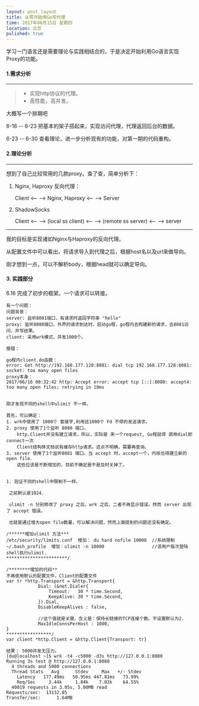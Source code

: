 ```yaml
---
layout: post_layout
title: 从零开始用Go写代理
time: 2017年06月15日 星期四
location: 北京
pulished: true
---
```


学习一门语言还是需要理论与实践相结合的，于是决定开始利用Go语言实现Proxy的功能。

<!--break-->

#### **1.需求分析**

------

> * 实现http协议的代理。
> * 高性能，高并发。

大概写一个排期吧

6-16 -- 6-23 把基本的架子搭起来，实现访问代理，代理返回后台的数据。

6-23 -- 6-30 查看理论，进一步分析现有的功能，对第一期的代码重构。

#### **2.理论分析**

-----

想到了自己比较常用的几款proxy。查了查，简单分析下：

1. Nginx, Haproxy 反向代理：

   Client <-- --> Nginx, Haproxy <-- --> Server


2. ShadowSocks

   Client <-- --> (local ss client) <-- --> (remote ss server) <-- --> server

-----

我的目标是实现诸如Nginx与Haproxy的反向代理。

从配置文件中可以看出，将请求导入到代理之后，根据host名以及url来做导向。

刚才想到一点，可以不解析body，根据head就可以确定导向。


#### **3. 实践部分**

6.16  完成了初步的框架。一个请求可以转接。

```
有一个问题：
问题背景： 
server: 监听8081端口，有请求时返回字符串 "hello"
proxy: 监听8080端口，外界的请求到达时，启动go程，go程内去构建新的请求，去8081访问，并写结果。
client: 采用wrk模式，并发1000个。

报错：

go程内client.do函数：
error: Get http://192.168.177.128:8081: dial tcp 192.168.177.128:8081: socket: too many open files
proxy本身：
2017/06/16 08:32:42 http: Accept error: accept tcp [::]:8080: accept4: too many open files; retrying in 10ms


刚才发现不同的shell中ulimit 不一样。

首先，可以确定：
1. wrk中使用了 1000个 套接字,利用这1000个 Fd 不停的发送请求。
2. proxy 使用了1个监听 8080 端口。 
	http.Client并没有建立请求，所以，实际是 来一个request, Go程就得 调用dial即connect一次
	Client结构体文档说有缓存http请求。这点不明确，需要再查询。
3. server 使用了1个监听8081 端口。当 accept 时，accept一个，内核也得建立新的 open file.
	这些应该是不断增加的，目前不确定是不是及时关掉了。


1. 验证不同的shell中限制不一样。

 之前默认是1024. 

 ulimit -n 分别修改了 proxy 之后，wrk 之后，二者不再显示错误。然而 server 出现了 accept 错误。
	
 也就是通过增大open file数量，可以解决问题，然而上面提到的问题还没有确定。

/******增加ulimit 方法***
/etc/security/limits.conf  增加： du hard nofile 10000  //系统限制
~/.bash_profile  增加：ulimit -n 10000                  //该用户每次登陆shell执行ulimit.
***********************/

/********增加的代码**
不再使用默认的配置文件，Client的配置文件
var tr *http.Transport = &http.Transport{
            Dial: (&net.Dialer{
                Timeout:   30 * time.Second,
                KeepAlive: 30 * time.Second,
            }).Dial,
            DisableKeepAlives : false,  
			
			//这个值就是关键，含义是：保持长链接的TCP连接个数。不设置默认为2.
            MaxIdleConnsPerHost : 1000,  
}
*****************/
var client *http.Client = &http.Client{Transport: tr}

结果： 5000并发无压力。
[du@localhost ~]$ wrk -t4 -c5000 -d3s http://127.0.0.1:8080
Running 3s test @ http://127.0.0.1:8080
  4 threads and 5000 connections
  Thread Stats   Avg      Stdev     Max   +/- Stdev
    Latency   177.49ms   50.95ms 447.81ms   73.99%
    Req/Sec     3.44k     1.84k    7.03k    64.55%
  40019 requests in 3.05s, 5.00MB read
Requests/sec:  13132.85
Transfer/sec:      1.64MB
```
